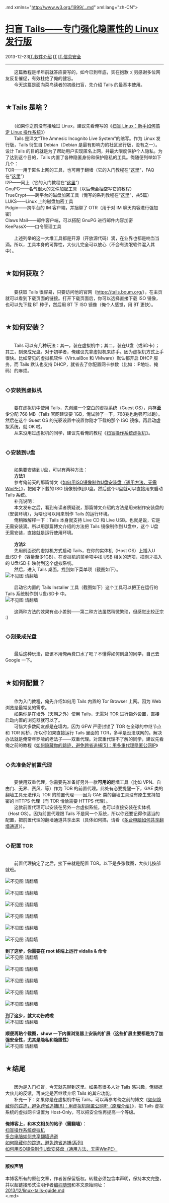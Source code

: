<!DOCTYPE.md>
.md xmlns="http://www.w3.org/1999/...md" xml:lang="zh-CN">
<head>
<meta http-equiv="Content-Type" content="text.md; charset=utf-8" />
<meta name="generator" content="Python script by program.think@gmail.com" />
<meta name="provider" content="program-think.blogspot.com" />
<link type="text/css" rel="stylesheet" href="../../css/program-think.css" />
<title>扫盲 Tails——专门强化隐匿性的 Linux 发行版 - 编程随想的博客</title>
</head>
<body>
<div id="main" style="width:100%;">
<h1><a href="../../index.md" title="回到首页">扫盲 Tails——专门强化隐匿性的 Linux 发行版</a></h1>
<div class="post-info"><span class="date-header">2013-12-23</span><a href="../../tags/IT.E8BDAFE4BBB6E4BB8BE7BB8D.md" class="tag">IT.软件介绍</a> <a href="../../tags/IT.md" class="tag">IT</a> <a href="../../tags/IT.E4BFA1E681AFE5AE89E585A8.md" class="tag">IT.信息安全</a> </div>
<hr>
<div class="post">
&#12288;&#12288;这篇教程是半年前就答应要写的，如今已到年底，实在抱歉 :( 另感谢多位网友反复催促，有效杜绝了俺的健忘。<br />&#12288;&#12288;今天这篇是面向菜鸟读者的初级扫盲，先介绍 Tails 的最基本使用。<a name='more'></a><!--program-think--><br /><br /><h2>★Tails 是啥？</h2><br />&#12288;&#12288;（如果你之前没有接触过 Linux，建议先看俺写的《<a href="../../2013/10/linux-newbie-guide.md">扫盲 Linux：新手如何搞定 Linux 操作系统</a>》）<br />&#12288;&#12288;Tails 是洋文“The Amnesic Incognito Live System”的缩写。作为 Linux 发行版，Tails 衍生自 Debian（Debian 是最有影响力的社区发行版，没有之一）。设计 Tails 的目的就是为了帮助用户实现匿名上网，并最大限度保护个人隐私。为了达到这个目的，Tails 内置了各种隐匿身份和保护隐私的工具。俺随便列举如下几个：<br />TOR——用于匿名上网的工具，也可用于翻墙（它的入门教程在“<a href="../../2009/09/break-through-gfw-with-tor.md">这里</a>”，FAQ在“<a href="../../2013/11/tor-faq.md">这里</a>”）<br />I2P——同上（它的入门教程在“<a href="../../2012/06/gfw-i2p.md">这里</a>”）<br />GnuPG——名气很大的文件加密工具（以后俺会抽空写它的教程）<br />TrueCrypt——跨平台的磁盘加密工具（俺写的系列教程在“<a href="../../2011/05/recommend-truecrypt.md">这里</a>”，共5篇）<br />LUKS——Linux 上的磁盘加密工具<br />Pidgin——跨平台的 IM 客户端，并捆绑了 OTR（用于对 IM 聊天内容进行强加密）<br />Claws Mail——邮件客户端，可以搭配 GnuPG 进行邮件内容加密<br />KeePassX——口令管理工具<br /><br />&#12288;&#12288;上述列举的这一大堆工具都是开源（开放源代码）滴，在业界也都是响当当滴。所以，工具本身的可靠性，大伙儿完全可以放心（不会有流氓软件混入其中）。<br /><br /><h2>★如何获取？</h2><br />&#12288;&#12288;要获取 Tails 很容易，只要访问他的官网（<a href="https://tails.boum.org/" target="_blank" rel="nofollow">https://tails.boum.org/</a>），在主页就可以看到下载页面的链接。打开下载页面后，你可以选择直接下载 ISO 镜像，也可以先下载 BT 种子，然后用 BT 下 ISO 镜像（俺个人感觉，用 BT 更快）。<br /><br /><h2>★如何安装？</h2><br />&#12288;&#12288;Tails 可以有几种玩法：其一，装在虚拟机中；其二，装在U盘（或SD卡）；其三，刻录成光盘。对于初学者，俺建议先拿虚拟机来练手。因为虚拟机方式上手很快。比如常见的虚拟机软件（VirtualBox 和 VMware）默认都开启 DHCP 服务，而 Tails 默认也支持 DHCP，就省去了你配置网卡参数（比如：IP地址、掩码）的麻烦。<br /><br /><h3>◇安装到虚拟机</h3><br />&#12288;&#12288;要在虚拟机中使用 Tails，先创建一个空白的虚拟系统（Guest OS），内存<b>至少</b>分配 768 MB（Tails 官网建议要 1GB，俺试验了一下，768兆也勉强可以跑）。然后在这个 Guest OS 的光驱设置中设置你刚才下载的那个 ISO 镜像。再启动虚拟系统，就 OK 啦。<br />&#12288;&#12288;从来没用过虚拟机的同学，建议先看俺的教程《<a href="../../2012/10/system-vm-0.md">扫盲操作系统虚拟机</a>》。<br /><br /><h3>◇安装到U盘</h3><br />&#12288;&#12288;如果要安装到U盘，可以有两种方法：<br />&#12288;&#12288;<b>方法1</b><br />&#12288;&#12288;参考俺前天的那篇博文《<a href="../../2013/12/create-bootable-usb-stick-from-iso.md">如何用ISO镜像制作U盘安装盘（通用方法、无需WinPE）</a>》，把刚才下载的 ISO 镜像制作到U盘。然后这个U盘就可以直接用来启动 Tails 系统。<br />&#12288;&#12288;补充说明：<br />&#12288;&#12288;本文发布之后，看到有读者质疑说，那篇博文介绍的方法是用来制作安装盘的（安装环境），为啥也可以用来制作 Tails 的运行环境。<br />&#12288;&#12288;俺稍微解释一下：Tails 本身就支持 Live CD 和 Live USB。也就是说，它是无需安装滴。所以用那篇博文介绍的方法把 Tails 镜像制作到 U盘中，这个 U盘 无需安装，直接就是运行使用环境。<br /><br />&#12288;&#12288;<b>方法2</b><br />&#12288;&#12288;先用前面说的虚拟机方式启动 Tails，在你的实体机（Host OS）上插入U盘/SD卡（容量至少1GB）。在虚拟机的菜单项中找 USB 相关的选项，把刚才插入的 U盘/SD卡 映射到这个虚拟系统。<br />&#12288;&#12288;然后，进入 Tails 桌面，找到如下菜单项（截图如下）。<br /><img src="../../images/2013/12/ylpG2aJvI78RxI3Y2WZVvv6se_cm1dYKLQV4NUed_30wB9uzzlghCRgh9G2ClKwkBCGP4b3ZzLVPt6NnAzUQmH5R6F8LX-t-TsSoGrRTk3rg8IdR7JoDrESJNoyY" alt="不见图 请翻墙"><br /><br />&#12288;&#12288;启动它内置的 Tails Installer 工具（截图如下）这个工具可以把正在运行的 Tails 系统制作到 U盘/SD卡 中。<br /><img src="../../images/2013/12/n2GgNqQpOdN6Sf8ytCgZNSHdfmiElsFfnbbAKF0qrz82gltbEsoU9Mg3yA40uKKPqB_yOkh2sTz-kwzvo5vjfmqJcJna30Sbjw-lisB8sU7iRKUBkZPqf5YWX0GQ" alt="不见图 请翻墙"><br /><br />&#12288;&#12288;这两种方法的效果有点小差别——第二种方法虽然稍微繁琐，但感觉比较正宗 :)<br /><br /><h3>◇刻录成光盘</h3><br />&#12288;&#12288;最后这种玩法，应该不用俺再费口水了吧？不懂得如何刻盘的同学，自己去 Google 一下。<br /><br /><h2>★如何配置？</h2><br />&#12288;&#12288;作为入门教程，俺先介绍如何用 Tails 内置的 Tor Browser 上网。因为 Web 浏览是最常见的需求。<br />&#12288;&#12288;如果你是在墙外（天朝之外）使用 Tails，无需对 TOR 进行额外设置，直接启动内置的浏览器就可以了。<br />&#12288;&#12288;可惜大多数网友都是在墙内，因为 GFW 严密封锁了 TOR 在全球的中继节点和 TOR 网桥，所以你如果直接运行 Tails 里面的 TOR，多半是没法联网的。解决办法就是俺常年罗嗦的老法子——双重代理。对双重代理不了解的同学，建议先看俺之前的教程《<a href="../../2012/03/howto-cover-your-tracks-5.md">如何隐藏你的踪迹，避免跨省追捕[5]：用多重代理隐匿公网IP</a>》<br /><br /><h3>◇先准备好前置代理</h3><br />&#12288;&#12288;要使用双重代理，你需要先准备好另外一款<b>可用的</b>翻墙工具（比如 VPN、自由门、无界、赛风、等）作为 TOR 的前置代理。此处有必要提醒一下，GAE 类的翻墙工具无法作为 TOR 的前置代理——因为 GAE 类的翻墙工具没有原生支持加密的 HTTPS 代理（而 TOR 恰恰需要 HTTPS 代理）。<br />&#12288;&#12288;这款前置代理可以安装在另外一台虚拟系统，也可以直接安装在实体机（Host OS）。因为前置代理跟 Tails 不是同一个系统，所以你还要记得作适当的配置，把前置代理的翻墙通道共享出来（具体如何搞，请看《<a href="../../2013/01/cross-host-use-gfw-tool.md">多台电脑如何共享翻墙通道</a>》）。<br /><br /><h3>◇配置 TOR</h3><br />&#12288;&#12288;前置代理搞定了之后，接下来就是配置 TOR。以下是多张截图，大伙儿按部就班。<br /><br /><img src="../../images/2013/12/Yhr8Mk3rK4Gyzao9yzRee9cCEtA34m4WGH-HaakTwJoPke33yH4xkZidbxt_QUCxxn_InaMLUnbrgxm2HEtS1Zo8c4E48k2C_QyP2o0Eqr3nPWs7tL5iVEXbOzJp" alt="不见图 请翻墙"><br /><br /><img src="../../images/2013/12/rSlwth0K7iBXaNPS7lVj60Jx_MlSxbBrKDWKWnIUXbYszYXMN-k07UcMoXUmN4JpdCPKDpFn9CkmGfeW4HGdQtQDuPQ0YhRxzku4Y8Q3UtwOOMG6NSC96qH9AZbP" alt="不见图 请翻墙"><br /><br /><img src="../../images/2013/12/z-Q_RuiySMLdM47NlnMt7_yM8zfvlZrnUnXc6pEzNgRj382-LtzLOwT6LNwZ_PEgY_adn4e_T8y64aLOAwAZIbUhTykxM7aC6dhgCn4ZEn0k_-IWdl955d89mFJ6" alt="不见图 请翻墙"><br /><br /><img src="../../images/2013/12/W7HRt-hrqP6KlCLAouHQR3vSBnmbNItv-BRAKq1Qjy3FDqJmlEZW09gD80nUv_TS0BSvEUW8_jwsApG75_WZLkcNlYW9qXdVxiGVTAhFbK9frq-3eiRx8nBzkMWu" alt="不见图 请翻墙"><br /><br /><img src="../../images/2013/12/NQFtO_UM4IrKWbCmD8j1UlviBi2tZBbVYHVobu3bIu4NyfB0Lb5liGjImo_1o5AfEkjWu9kVTmW6GvXAZQ_EHzjHLv9fpDNcYOM2lA160I4aQPJ9m5M65ECJiDFI" alt="不见图 请翻墙"><br /><br /><img src="../../images/2013/12/zsEMAjsTOX34KM5oLeeFxkyMoLmfvI5tV_M1PAqFKHHSrBkiJOfwG3qGtdBmPOZarVwy_8hMmaPQU7y1ttMECCcCPyblR4TqzF2uzBk5zXgHsxMCAoP0rsn2REhJ" alt="不见图 请翻墙"><br /><br /><b>到了这步，你需要在 root 终端上运行 vidalia & 命令</b><br /><img src="../../images/2013/12/JHFPebCvdmzX-K_UHSOf8s56PR0p4315CkA8GmzE1-4_aT7ZUY9oa5Xndq2_xfUPO1_p_9g1hS87E7fKuZ-I5WbbWxaS5wHPTquaS-TLzAFQX3-M12IlD7uCeVtc" alt="不见图 请翻墙"><br /><br /><img src="../../images/2013/12/pT0JBkgUqKJDvi4ySueLuDRFipuwQwEHePN8LiB7ZfXtUB37jEMDq0fdZ4Zas16RJxT3DdmEYPMg9iJmLfRYFEDNIP-3Qngwv7HnqZ68c2Zfr2zGvOJqD7N1PmfQ" alt="不见图 请翻墙"><br /><br /><img src="../../images/2013/12/WrYE80d8LIw0B5A_ORw47KTy66Dz6laydXi8aAuT7uQtLsUbZQltvqg1Gdnj9_B-E_pgNTv_CmfDMvwYSdNI27p6l5K2aMXzU-CWyBxfRH7gVE4lcqEYYw5uTWx-" alt="不见图 请翻墙"><br /><br /><img src="../../images/2013/12/s7ykBgjtI8yqFkdG48FwfztRm2f9UydsnNHfV-5ppx6M2gdz4pPdqRdgKcssBwB-eaRELCKMvaO5UTr4X6BmlD3Xe5_4BOIrg9QBPA0mS-KyV5Pdz7_GPralybqW" alt="不见图 请翻墙"><br /><br /><img src="../../images/2013/12/4tsSzk3GYObxYCn8QVxhzRz_aSSlnsZWeoUHg4ZBk1xOjs8Co1DG1sxH68q40JItKlOSvjiXSg7K2TW9iFHCrBEoWQqFTt17ptzL7YSMyeDtsou_oQPTbHuUaMDi" alt="不见图 请翻墙"><br /><br /><b>到了这步，就大功告成啦</b><br /><img src="../../images/2013/12/KXmeS-ioB-y6SQCCK5xVKr2w6r5SogbCzep6yEzal6M9z8q0CJ9Ks03Md-fAOt_tRyaMQ0AZ4X0qXITP49mShSK-Oh06uh2usNFc_mN_IU2TM7LGJMa0UwzMFCSz" alt="不见图 请翻墙"><br /><br /><b>顺便再贴个截图，show 一下内置浏览器上安装的扩展（这些扩展主要都是为了加强安全性，尤其是隐私和隐匿性）</b><br /><img src="../../images/2013/12/Cu0rqQ5dSQrQuX5NLcakR_qATZH44I95QmJhANFLGdv6FnRaJsElfST7qIikeF9_SB6FzebEffQE6d9N34nWHa82KRAX1ewrlVLyn5DIeajPIBgoxU4SLxwseNA9" alt="不见图 请翻墙"><br /><br /><h2>★结尾</h2><br />&#12288;&#12288;因为是入门扫盲，今天就先聊到这里。如果有很多人对 Tails 感兴趣，俺根据大伙儿的反馈，再决定是否继续介绍 Tails 的其它功能。<br />&#12288;&#12288;补充一下：如果你是在虚拟机中玩 Tails，可以再参考俺之前的博文《<a href="../../2013/01/howto-cover-your-tracks-6.md">如何隐藏你的踪迹，避免跨省追捕[6]：用虚拟机隐匿公网IP（原理介绍）</a>》，把 Tails 虚拟系统的虚拟网卡设置为 Host-Only，可以把安全性再提高一个等级。<br /><br /><b>俺博客上，和本文相关的帖子（需翻墙）</b>：<br /><a href="../../2012/10/system-vm-0.md">扫盲操作系统虚拟机</a><br /><a href="../../2013/01/cross-host-use-gfw-tool.md">多台电脑如何共享翻墙通道</a><br /><a href="../../2010/04/howto-cover-your-tracks-0.md">如何隐藏你的踪迹，避免跨省追捕(系列)</a><br /><a href="../../2013/12/create-bootable-usb-stick-from-iso.md">如何用ISO镜像制作U盘安装盘（通用方法、无需WinPE）</a><div class="blogger-post-footer">
</div>
<hr>
<div class="copyright">
<h4>版权声明</h4>
本博客所有的原创文章，作者皆保留版权。转载必须包含本声明，保持本文完整，并以超链接形式注明作者<a href="mailto:program.think@gmail.com">编程随想</a>和本文原始网址：<br>
<a href="2013/12/linux-tails-guide.md">2013/12/linux-tails-guide.md</a>
</div>
</div>
</body>
<.md>
